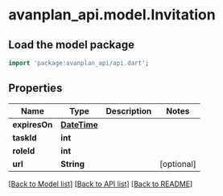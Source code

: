 # avanplan_api.model.Invitation

## Load the model package
```dart
import 'package:avanplan_api/api.dart';
```

## Properties
Name | Type | Description | Notes
------------ | ------------- | ------------- | -------------
**expiresOn** | [**DateTime**](DateTime.md) |  | 
**taskId** | **int** |  | 
**roleId** | **int** |  | 
**url** | **String** |  | [optional] 

[[Back to Model list]](../README.md#documentation-for-models) [[Back to API list]](../README.md#documentation-for-api-endpoints) [[Back to README]](../README.md)


